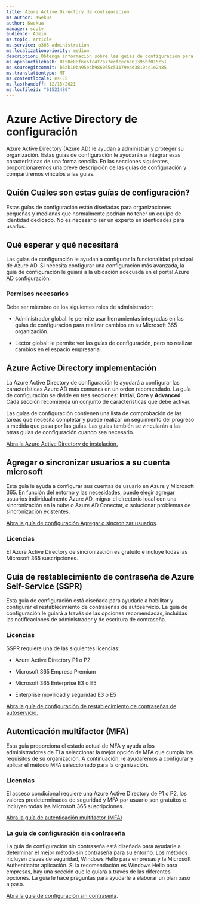 ```yaml
---
title: Azure Active Directory de configuración
ms.author: Kwekua
author: Kwekua
manager: scotv
audience: Admin
ms.topic: article
ms.service: o365-administration
ms.localizationpriority: medium
description: Obtenga información sobre las guías de configuración para Azure Active Directory.
ms.openlocfilehash: 0150e88f6e5fc4f7a77ecfcecbc61395bf015c51
ms.sourcegitcommit: b6ab10ba95e4b986065c51179ead3810cc1e2a85
ms.translationtype: MT
ms.contentlocale: es-ES
ms.lasthandoff: 12/15/2021
ms.locfileid: "61521480"
---
```

# <a name="azure-active-directory-setup-guides"></a>Azure Active Directory de configuración

Azure Active Directory (Azure AD) le ayudan a administrar y proteger su organización. Estas guías de configuración le ayudarán a integrar esas características de una forma sencilla. En las secciones siguientes, proporcionaremos una breve descripción de las guías de configuración y compartiremos vínculos a las guías.

## <a name="who-are-these-setup-guides-for"></a>Quién Cuáles son estas guías de configuración?

Estas guías de configuración están diseñadas para organizaciones pequeñas y medianas que normalmente podrían no tener un equipo de identidad dedicado. No es necesario ser un experto en identidades para usarlos.

## <a name="what-to-expect-and-what-youll-need"></a>Qué esperar y qué necesitará

Las guías de configuración le ayudan a configurar la funcionalidad principal de Azure AD. Si necesita configurar una configuración más avanzada, la guía de configuración le guiará a la ubicación adecuada en el portal Azure AD configuración.

### <a name="required-permissions"></a>Permisos necesarios

Debe ser miembro de los siguientes roles de administrador:

- Administrador global: le permite usar herramientas integradas en las guías de configuración para realizar cambios en su Microsoft 365 organización.

- Lector global: le permite ver las guías de configuración, pero no realizar cambios en el espacio empresarial.

## <a name="azure-active-directory-deployment"></a>Azure Active Directory implementación  

La Azure Active Directory de configuración le ayudará a configurar las características Azure AD más comunes en un orden recomendado. La guía de configuración se divide en tres secciones: **Initial**, **Core** y **Advanced**. Cada sección recomienda un conjunto de características que debe activar.

Las guías de configuración contienen una lista de comprobación de las tareas que necesita completar y puede realizar un seguimiento del progreso a medida que pasa por las guías. Las guías también se vincularán a las otras guías de configuración cuando sea necesario.

[Abra la Azure Active Directory de instalación.](https://go.microsoft.com/fwlink/p/?linkid=2183427)

## <a name="add-or-sync-users-to-your-microsoft-account"></a>Agregar o sincronizar usuarios a su cuenta microsoft  

Esta guía le ayuda a configurar sus cuentas de usuario en Azure y Microsoft 365. En función del entorno y las necesidades, puede elegir agregar usuarios individualmente Azure AD, migrar el directorio local con una sincronización en la nube o Azure AD Conectar, o solucionar problemas de sincronización existentes.

[Abra la guía de configuración Agregar o sincronizar usuarios](https://go.microsoft.com/fwlink/?linkid=2183349).

### <a name="licensing"></a>Licencias

El Azure Active Directory de sincronización es gratuito e incluye todas las Microsoft 365 suscripciones.

## <a name="azure-self-service-password-reset-sspr-guide"></a>Guía de restablecimiento de contraseña de Azure Self-Service (SSPR)

Esta guía de configuración está diseñada para ayudarle a habilitar y configurar el restablecimiento de contraseñas de autoservicio. La guía de configuración le guiará a través de las opciones recomendadas, incluidas las notificaciones de administrador y de escritura de contraseña.

### <a name="licensing"></a>Licencias

SSPR requiere una de las siguientes licencias:

- Azure Active Directory P1 o P2

- Microsoft 365 Empresa Premium

- Microsoft 365 Enterprise E3 o E5  

- Enterprise movilidad y seguridad E3 o E5

[Abra la guía de configuración de restablecimiento de contraseñas de autoservicio.](https://go.microsoft.com/fwlink/p/?linkid=2183284)

## <a name="multi-factor-authentication-mfa"></a>Autenticación multifactor (MFA)

Esta guía proporciona el estado actual de MFA y ayuda a los administradores de TI a seleccionar la mejor opción de MFA que cumpla los requisitos de su organización. A continuación, le ayudaremos a configurar y aplicar el método MFA seleccionado para la organización.

### <a name="licensing"></a>Licencias

El acceso condicional requiere una Azure Active Directory de P1 o P2, los valores predeterminados de seguridad y MFA por usuario son gratuitos e incluyen todas las Microsoft 365 suscripciones.

[Abra la guía de autenticación multifactor (MFA)](https://go.microsoft.com/fwlink/?linkid=2183506)

### <a name="the-passwordless-setup-guide"></a>La guía de configuración sin contraseña

La guía de configuración sin contraseña está diseñada para ayudarle a determinar el mejor método sin contraseña para su entorno. Los métodos incluyen claves de seguridad, Windows Hello para empresas y la Microsoft Authenticator aplicación. Si la recomendación es Windows Hello para empresas, hay una sección que le guiará a través de las diferentes opciones. La guía le hace preguntas para ayudarle a elaborar un plan paso a paso.

[Abra la guía de configuración sin contraseña](https://go.microsoft.com/fwlink/?linkid=2183427).
